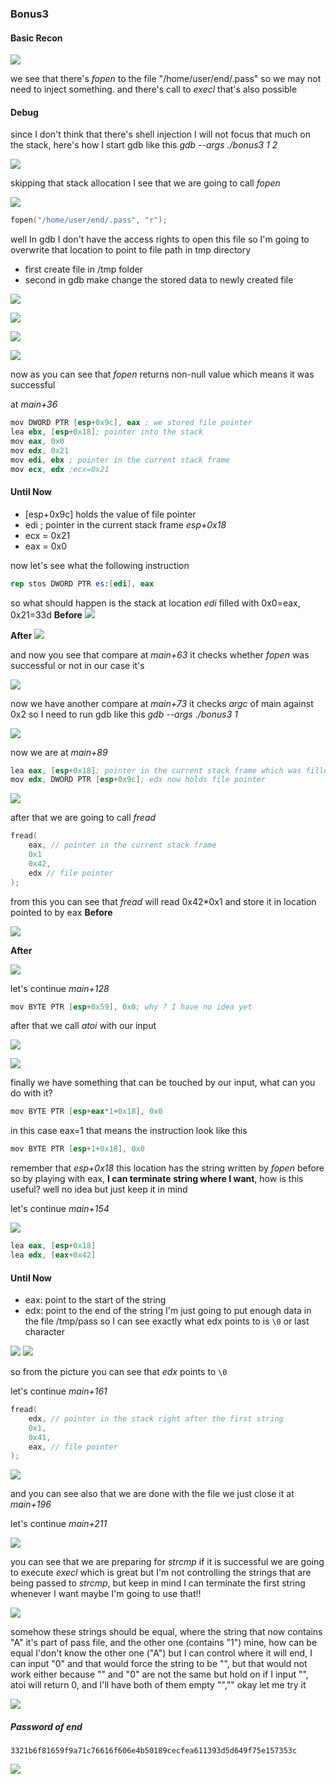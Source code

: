 ### Bonus3

#### Basic Recon
![](./pics/1.png)

we see that there's *fopen* to the file "/home/user/end/.pass" so we may not need to inject something.
and there's call to *execl* that's also possible

#### Debug
since I don't think that there's shell injection I will not focus that much on the stack, here's how
I start gdb like this *gdb --args ./bonus3 1 2*

![](./pics/2.png)

skipping that stack allocation I see that we are going to call *fopen*

![](./pics/3.png)

```c
fopen("/home/user/end/.pass", "r");
```

well In gdb I don't have the access rights to open this file so I'm going to overwrite that location
to point to file path in tmp directory 
- first create file in /tmp folder
- second in gdb make change the stored data to newly created file


![](./pics/4.png)

![](./pics/5.png)

![](./pics/6.png)

![](./pics/7.png)

now as you can see that *fopen* returns non-null value which means it was successful 

at *main+36*
```s
mov DWORD PTR [esp+0x9c], eax ; we stored file pointer
lea ebx, [esp+0x18]; pointer into the stack
mov eax, 0x0
mov edx, 0x21
mov edi, ebx ; pointer in the current stack frame
mov ecx, edx ;ecx=0x21
```

#### Until Now
- [esp+0x9c] holds the value of file pointer
- edi ; pointer in the current stack frame *esp+0x18*
- ecx = 0x21
- eax = 0x0

now let's see what the following instruction
```s
rep stos DWORD PTR es:[edi], eax
```

so what should happen is the stack at location *edi* filled with 0x0=eax, 0x21=33d
**Before**
![](./pics/8.png)

**After**
![](./pics/9.png)

and now you see that compare at *main+63* it checks whether *fopen* was successful or not in our
case it's

![](./pics/10.png)

now we have another compare at *main+73* it checks *argc* of main against 0x2 so I need to run
gdb like this *gdb --args ./bonus3 1*

![](./pics/11.png)

now we are at *main+89*
```s
lea eax, [esp+0x18]; pointer in the current stack frame which was filled by zeros before
mov edx, DWORD PTR [esp+0x9c]; edx now holds file pointer
```

![](./pics/12.png)

after that we are going to call *fread*
```c
fread(
    eax, // pointer in the current stack frame
    0x1
    0x42,
    edx // file pointer
);
```

from this you can see that *fread* will read 0x42*0x1 and store it in location pointed to by eax
**Before**

![](./pics/13.png)

**After**

![](./pics/14.png)

let's continue *main+128*
```s
mov BYTE PTR [esp+0x59], 0x0; why ? I have no idea yet
```

after that we call *atoi* with our input

![](./pics/15.png)

![](./pics/16.png)

finally we have something that can be touched by our input, what can you do with it?
```s
mov BYTE PTR [esp+eax*1+0x18], 0x0
```
in this case eax=1 that means the instruction look like this
```s
mov BYTE PTR [esp+1+0x18], 0x0
```

remember that *esp+0x18* this location has the string written by *fopen* before so by playing with
eax, **I can terminate string where I want**, how is this useful? well no idea but just keep it in mind

let's continue *main+154*

![](./pics/17.png)

```s
lea eax, [esp+0x18]
lea edx, [eax+0x42]
```
#### Until Now
- eax: point to the start of the string
- edx: point to the end of the string
I'm just going to put enough data in the file /tmp/pass so I can see exactly what edx points to
is `\0` or last character

![](./pics/18.png)
![](./pics/19.png)

so from the picture you can see that *edx* points to `\0`

let's continue *main+161*
```c
fread(
    edx, // pointer in the stack right after the first string
    0x1,
    0x41,
    eax, // file pointer
);
```

![](./pics/20.png)

and you can see also that we are done with the file we just close it at *main+196*

let's continue *main+211*

![](./pics/21.png)

you can see that we are preparing for *strcmp* if it is successful we are going to execute *execl*
which is great but I'm not controlling the strings that are being passed to *strcmp*, but
keep in mind I can terminate the first string whenever I want maybe I'm going to use that!!

![](./pics/22.png)

somehow these strings should be equal, where the string that now contains "A" it's part of pass
file, and the other one (contains "1") mine, how can be equal I'don't know the other one ("A")
but I can control where it will end, I can input "0" and that would force the string to be "", but
that would not work either because "" and "0" are not the same but hold on if I input "", atoi
will return 0, and I'll have both of them empty "","" okay let me try it

![](./pics/23.png)

##### Password of end
```
3321b6f81659f9a71c76616f606e4b50189cecfea611393d5d649f75e157353c
```

![](./pics/24.png)
